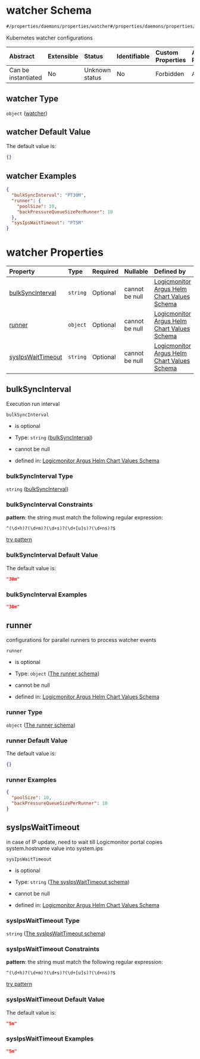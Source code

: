 # watcher Schema

```txt
#/properties/daemons/properties/watcher#/properties/daemons/properties/watcher
```

Kubernetes watcher configurations

| Abstract            | Extensible | Status         | Identifiable | Custom Properties | Additional Properties | Access Restrictions | Defined In                                                        |
| :------------------ | :--------- | :------------- | :----------- | :---------------- | :-------------------- | :------------------ | :---------------------------------------------------------------- |
| Can be instantiated | No         | Unknown status | No           | Forbidden         | Allowed               | none                | [values.schema.json\*](values.schema.json "open original schema") |

## watcher Type

`object` ([watcher](values-properties-daemons-properties-watcher.md))

## watcher Default Value

The default value is:

```json
{}
```

## watcher Examples

```json
{
  "bulkSyncInterval": "PT30M",
  "runner": {
    "poolSize": 10,
    "backPressureQueueSizePerRunner": 10
  },
  "sysIpsWaitTimeout": "PT5M"
}
```

# watcher Properties

| Property                                | Type     | Required | Nullable       | Defined by                                                                                                                                                                                                                                                                        |
| :-------------------------------------- | :------- | :------- | :------------- | :-------------------------------------------------------------------------------------------------------------------------------------------------------------------------------------------------------------------------------------------------------------------------------- |
| [bulkSyncInterval](#bulksyncinterval)   | `string` | Optional | cannot be null | [Logicmonitor Argus Helm Chart Values Schema](values-properties-daemons-properties-watcher-properties-bulksyncinterval.md "#/properties/daemons/properties/watcher/properties/bulkSyncInterval#/properties/daemons/properties/watcher/properties/bulkSyncInterval")               |
| [runner](#runner)                       | `object` | Optional | cannot be null | [Logicmonitor Argus Helm Chart Values Schema](values-properties-daemons-properties-watcher-properties-the-runner-schema.md "#/properties/daemons/properties/watcher/properties/runner#/properties/daemons/properties/watcher/properties/runner")                                  |
| [sysIpsWaitTimeout](#sysipswaittimeout) | `string` | Optional | cannot be null | [Logicmonitor Argus Helm Chart Values Schema](values-properties-daemons-properties-watcher-properties-the-sysipswaittimeout-schema.md "#/properties/daemons/properties/watcher/properties/sysIpsWaitTimeout#/properties/daemons/properties/watcher/properties/sysIpsWaitTimeout") |

## bulkSyncInterval

Execution run interval

`bulkSyncInterval`

*   is optional

*   Type: `string` ([bulkSyncInterval](values-properties-daemons-properties-watcher-properties-bulksyncinterval.md))

*   cannot be null

*   defined in: [Logicmonitor Argus Helm Chart Values Schema](values-properties-daemons-properties-watcher-properties-bulksyncinterval.md "#/properties/daemons/properties/watcher/properties/bulkSyncInterval#/properties/daemons/properties/watcher/properties/bulkSyncInterval")

### bulkSyncInterval Type

`string` ([bulkSyncInterval](values-properties-daemons-properties-watcher-properties-bulksyncinterval.md))

### bulkSyncInterval Constraints

**pattern**: the string must match the following regular expression:&#x20;

```regexp
^(\d+h)?(\d+m)?(\d+s)?(\d+[u]s)?(\d+ns)?$
```

[try pattern](https://regexr.com/?expression=%5E\(%5Cd%2Bh\)%3F\(%5Cd%2Bm\)%3F\(%5Cd%2Bs\)%3F\(%5Cd%2B%5Bu%5Ds\)%3F\(%5Cd%2Bns\)%3F%24 "try regular expression with regexr.com")

### bulkSyncInterval Default Value

The default value is:

```json
"30m"
```

### bulkSyncInterval Examples

```json
"30m"
```

## runner

configurations for parallel runners to process watcher events

`runner`

*   is optional

*   Type: `object` ([The runner schema](values-properties-daemons-properties-watcher-properties-the-runner-schema.md))

*   cannot be null

*   defined in: [Logicmonitor Argus Helm Chart Values Schema](values-properties-daemons-properties-watcher-properties-the-runner-schema.md "#/properties/daemons/properties/watcher/properties/runner#/properties/daemons/properties/watcher/properties/runner")

### runner Type

`object` ([The runner schema](values-properties-daemons-properties-watcher-properties-the-runner-schema.md))

### runner Default Value

The default value is:

```json
{}
```

### runner Examples

```json
{
  "poolSize": 10,
  "backPressureQueueSizePerRunner": 10
}
```

## sysIpsWaitTimeout

in case of IP update, need to wait till Logicmonitor portal copies system.hostname value into system.ips

`sysIpsWaitTimeout`

*   is optional

*   Type: `string` ([The sysIpsWaitTimeout schema](values-properties-daemons-properties-watcher-properties-the-sysipswaittimeout-schema.md))

*   cannot be null

*   defined in: [Logicmonitor Argus Helm Chart Values Schema](values-properties-daemons-properties-watcher-properties-the-sysipswaittimeout-schema.md "#/properties/daemons/properties/watcher/properties/sysIpsWaitTimeout#/properties/daemons/properties/watcher/properties/sysIpsWaitTimeout")

### sysIpsWaitTimeout Type

`string` ([The sysIpsWaitTimeout schema](values-properties-daemons-properties-watcher-properties-the-sysipswaittimeout-schema.md))

### sysIpsWaitTimeout Constraints

**pattern**: the string must match the following regular expression:&#x20;

```regexp
^(\d+h)?(\d+m)?(\d+s)?(\d+[u]s)?(\d+ns)?$
```

[try pattern](https://regexr.com/?expression=%5E\(%5Cd%2Bh\)%3F\(%5Cd%2Bm\)%3F\(%5Cd%2Bs\)%3F\(%5Cd%2B%5Bu%5Ds\)%3F\(%5Cd%2Bns\)%3F%24 "try regular expression with regexr.com")

### sysIpsWaitTimeout Default Value

The default value is:

```json
"5m"
```

### sysIpsWaitTimeout Examples

```json
"5m"
```
